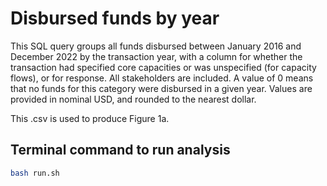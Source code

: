 # Disbursed funds by year
This SQL query groups all funds disbursed between January 2016 and December 2022 by the transaction year, with a column for whether the transaction had specified core capacities or was unspecified (for capacity flows), or for response.  All stakeholders are included. A value of 0 means that no funds for this category were disbursed in a given year. Values are provided in nominal USD, and rounded to the nearest dollar.

This .csv is used to produce Figure 1a.

## Terminal command to run analysis
```bash
bash run.sh
```
